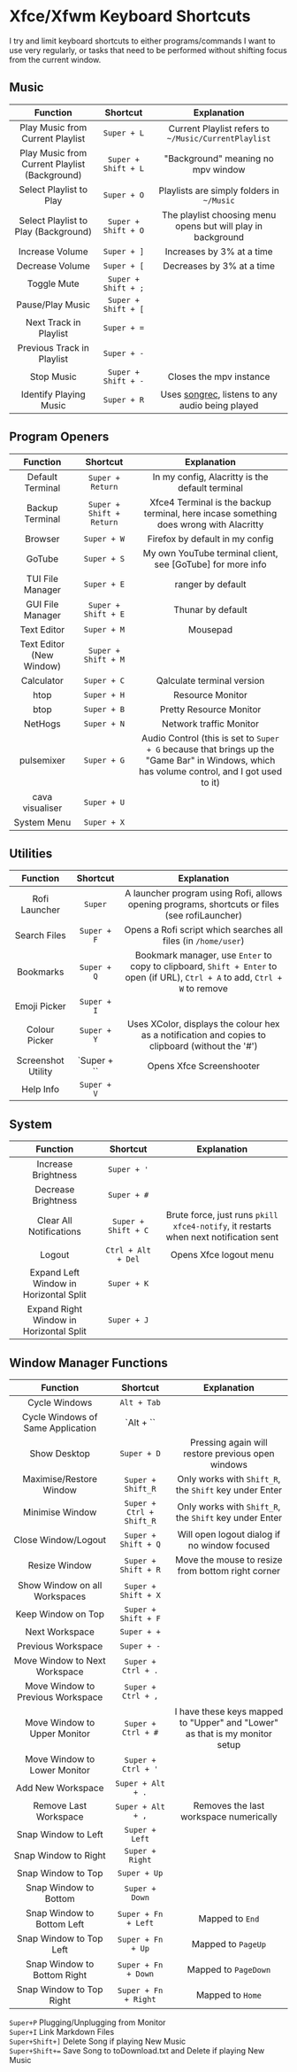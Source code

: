 # Xfce/Xfwm Keyboard Shortcuts

I try and limit keyboard shortcuts to either programs/commands I want to use very regularly, or tasks that need to be performed without shifting focus from the current window.

## Music

| Function                                      | Shortcut            | Explanation                                                                           |
| :-------------------------------------------: | :-----------------: | :-----------------------------------------------------------------------------------: |
| Play Music from Current Playlist              | `Super + L`         | Current Playlist refers to `~/Music/CurrentPlaylist`                                  |
| Play Music from Current Playlist (Background) | `Super + Shift + L` | "Background" meaning no mpv window                                                    |
| Select Playlist to Play                       | `Super + O`         | Playlists are simply folders in `~/Music`                                             |
| Select Playlist to Play (Background)          | `Super + Shift + O` | The playlist choosing menu opens but will play in background                          |
| Increase Volume                               | `Super + ]`         | Increases by 3% at a time                                                             |
| Decrease Volume                               | `Super + [`         | Decreases by 3% at a time                                                             |
| Toggle Mute                                   | `Super + Shift + ;` |                                                                                       |
| Pause/Play Music                              | `Super + Shift + [` |                                                                                       |
| Next Track in Playlist                        | `Super + =`         |                                                                                       |
| Previous Track in Playlist                    | `Super + -`         |                                                                                       |
| Stop Music                                    | `Super + Shift + -` | Closes the mpv instance                                                               |
| Identify Playing Music                        | `Super + R`         | Uses [songrec](https://github.com/marin-m/SongRec), listens to any audio being played |

## Program Openers

| Function                 | Shortcut                 | Explanation                                                                                                                                 |
| :----------------------: | :----------------------: | :-----------------------------------------------------------------------------------------------------------------------------------------: |
| Default Terminal         | `Super + Return`         | In my config, Alacritty is the default terminal                                                                                             |
| Backup Terminal          | `Super + Shift + Return` | Xfce4 Terminal is the backup terminal, here incase something does wrong with Alacritty                                                      |
| Browser                  | `Super + W`              | Firefox by default in my config                                                                                                             |
| GoTube                   | `Super + S`              | My own YouTube terminal client, see [GoTube] for more info                                                                                  |
| TUI File Manager         | `Super + E`              | ranger by default                                                                                                                           |
| GUI File Manager         | `Super + Shift + E`      | Thunar by default                                                                                                                           |
| Text Editor              | `Super + M`              | Mousepad                                                                                                                                    |
| Text Editor (New Window) | `Super + Shift + M`      |                                                                                                                                             |
| Calculator               | `Super + C`              | Qalculate terminal version                                                                                                                  |
| htop                     | `Super + H`              | Resource Monitor                                                                                                                            |
| btop                     | `Super + B`              | Pretty Resource Monitor                                                                                                                     |
| NetHogs                  | `Super + N`              | Network traffic Monitor                                                                                                                     |
| pulsemixer               | `Super + G`              | Audio Control (this is set to `Super + G` because that brings up the "Game Bar" in Windows, which has volume control, and I got used to it) |
| cava visualiser          | `Super + U`              |                                                                                                                                             |
| System Menu              | `Super + X`              |                                                                                                                                             |

## Utilities

| Function           | Shortcut     | Explanation                                                                                                                   |
| :----------------: | :----------: | :---------------------------------------------------------------------------------------------------------------------------: |
| Rofi Launcher      | `Super`      | A launcher program using Rofi, allows opening programs, shortcuts or files (see rofiLauncher)                                 |
| Search Files       | `Super + F`  | Opens a Rofi script which searches all files (in `/home/user`)                                                                |
| Bookmarks          | `Super + Q`  | Bookmark manager, use `Enter` to copy to clipboard, `Shift + Enter` to open (if URL), `Ctrl + A` to add, `Ctrl + W` to remove |
| Emoji Picker       | `Super + I`  |                                                                                                                               |
| Colour Picker      | `Super + Y`  | Uses XColor, displays the colour hex as a notification and copies to clipboard (without the '#')                              |
| Screenshot Utility | `Super + \`` | Opens Xfce Screenshooter                                                                                                      |
| Help Info          | `Super + V`  |                                                                                                                               |

## System

| Function                                | Shortcut            | Explanation                                                                          |
| :-------------------------------------: | :-----------------: | :----------------------------------------------------------------------------------: |
| Increase Brightness                     | `Super + '`         |                                                                                      |
| Decrease Brightness                     | `Super + #`         |                                                                                      |
| Clear All Notifications                 | `Super + Shift + C` | Brute force, just runs `pkill xfce4-notify`, it restarts when next notification sent |
| Logout                                  | `Ctrl + Alt + Del`  | Opens Xfce logout menu                                                               |
| Expand Left Window in Horizontal Split  | `Super + K`         |                                                                                      |
| Expand Right Window in Horizontal Split | `Super + J`         |                                                                                      |

## Window Manager Functions

| Function                          | Shortcut                 | Explanation                                                                 |
| :-------------------------------: | :----------------------: | :-------------------------------------------------------------------------: |
| Cycle Windows                     | `Alt + Tab`              |                                                                             |
| Cycle Windows of Same Application | `Alt + \``               |                                                                             |
| Show Desktop                      | `Super + D`              | Pressing again will restore previous open windows                           |
| Maximise/Restore Window           | `Super + Shift_R`        | Only works with `Shift_R`, the `Shift` key under Enter                      |
| Minimise Window                   | `Super + Ctrl + Shift_R` | Only works with `Shift_R`, the `Shift` key under Enter                      |
| Close Window/Logout               | `Super + Shift + Q`      | Will open logout dialog if no window focused                                |
| Resize Window                     | `Super + Shift + R`      | Move the mouse to resize from bottom right corner                           |
| Show Window on all Workspaces     | `Super + Shift + X`      |                                                                             |
| Keep Window on Top                | `Super + Shift + F`      |                                                                             |
| Next Workspace                    | `Super + +`              |                                                                             |
| Previous Workspace                | `Super + -`              |                                                                             |
| Move Window to Next Workspace     | `Super + Ctrl + .`       |                                                                             |
| Move Window to Previous Workspace | `Super + Ctrl + ,`       |                                                                             |
| Move Window to Upper Monitor      | `Super + Ctrl + #`       | I have these keys mapped to "Upper" and "Lower" as that is my monitor setup |
| Move Window to Lower Monitor      | `Super + Ctrl + '`       |                                                                             |
| Add New Workspace                 | `Super + Alt + .`        |                                                                             |
| Remove Last Workspace             | `Super + Alt + ,`        | Removes the last workspace numerically                                      |
| Snap Window to Left               | `Super + Left`           |                                                                             |
| Snap Window to Right              | `Super + Right`          |                                                                             |
| Snap Window to Top                | `Super + Up`             |                                                                             |
| Snap Window to Bottom             | `Super + Down`           |                                                                             |
| Snap Window to Bottom Left        | `Super + Fn + Left`      | Mapped to `End`                                                             |
| Snap Window to Top Left           | `Super + Fn + Up`        | Mapped to `PageUp`                                                          |
| Snap Window to Bottom Right       | `Super + Fn + Down`      | Mapped to `PageDown`                                                        |
| Snap Window to Top Right          | `Super + Fn + Right`     | Mapped to `Home`                                                            |

`Super+P` Plugging/Unplugging from Monitor  
`Super+I` Link Markdown Files  
`Super+Shift+]` Delete Song if playing New Music  
`Super+Shift+=` Save Song to toDownload.txt and Delete if playing New Music  
